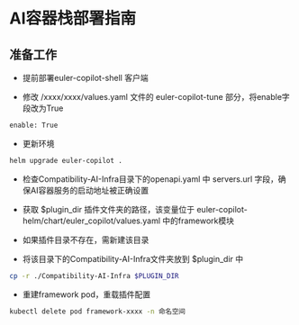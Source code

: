 # AI容器栈部署指南

## 准备工作

+  提前部署euler-copilot-shell 客户端

+  修改 /xxxx/xxxx/values.yaml 文件的 euler-copilot-tune 部分，将enable字段改为True

```bash
enable: True
```

+   更新环境

```bash
helm upgrade euler-copilot .
```

+  检查Compatibility-AI-Infra目录下的openapi.yaml 中 servers.url 字段，确保AI容器服务的启动地址被正确设置

+  获取 $plugin_dir 插件文件夹的路径，该变量位于 euler-copilot-helm/chart/euler_copilot/values.yaml 中的framework模块

+  如果插件目录不存在，需新建该目录

+  将该目录下的Compatibility-AI-Infra文件夹放到 $plugin_dir 中

```bash
cp -r ./Compatibility-AI-Infra $PLUGIN_DIR
```

+ 重建framework pod，重载插件配置
```bash
kubectl delete pod framework-xxxx -n 命名空间
```


